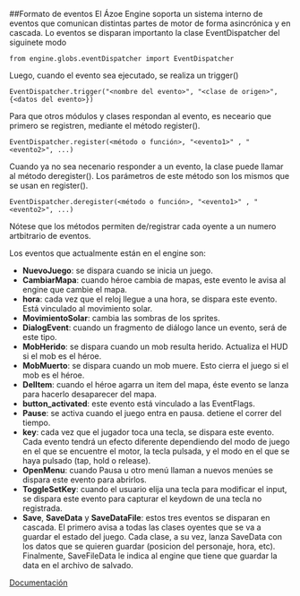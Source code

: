 ##Formato de eventos
El Ázoe Engine soporta un sistema interno de eventos que comunican distintas partes de motor de forma asincrónica y en cascada. Lo eventos se disparan importanto la clase EventDispatcher del siguinete modo
    
    from engine.globs.eventDispatcher import EventDispatcher

Luego, cuando el evento sea ejecutado, se realiza un trigger()
    
    EventDispatcher.trigger("<nombre del evento>", "<clase de origen>", {<datos del evento>})

Para que otros módulos y clases respondan al evento, es neceario que primero se registren, mediante el método register().
    
    EventDispatcher.register(<método o función>, "<evento1>" , "<evento2>", ...)

Cuando ya no sea necenario responder a un evento, la clase puede llamar al método deregister(). Los parámetros de este método son los mismos que se usan en register().

    EventDispatcher.deregister(<método o función>, "<evento1>" , "<evento2>", ...)

Nótese que los métodos permiten de/registrar cada oyente a un numero artbitrario de eventos.

Los eventos que actualmente están en el engine son:

- **NuevoJuego**: se dispara cuando se inicia un juego.
- **CambiarMapa**: cuando héroe cambia de mapas, este evento le avisa al engine que cambie el mapa.
- **hora**: cada vez que el reloj llegue a una hora, se dispara este evento. Está vinculado al movimiento solar.
- **MovimientoSolar**: cambia las sombras de los sprites.
- **DialogEvent**: cuando un fragmento de diálogo lance un evento, será de este tipo.
- **MobHerido**: se dispara cuando un mob resulta herido. Actualiza el HUD si el mob es el héroe.
- **MobMuerto**: se dispara cuando un mob muere. Esto cierra el juego si el mob es el héroe.
- **DelItem**: cuando el héroe agarra un item del mapa, éste evento se lanza para hacerlo desaparecer del mapa.
- **button_activated**: este evento está vinculado a las EventFlags.
- **Pause**: se activa cuando el juego entra en pausa. detiene el correr del tiempo.
- **key**: cada vez que el jugador toca una tecla, se dispara este evento. Cada evento tendrá un efecto diferente dependiendo del modo de juego en el que se encuentre el motor, la tecla pulsada, y el modo en el que se haya pulsado (tap, hold o release).
- **OpenMenu**: cuando Pausa u otro menú llaman a nuevos menúes se dispara este evento para abrirlos.
- **ToggleSetKey**: cuando el usuario elija una tecla para modificar el input, se dispara este evento para capturar el keydown de una tecla no registrada.
- **Save**, **SaveData** y **SaveDataFile**: estos tres eventos se disparan en cascada. El primero avisa a todas las clases oyentes que se va a guardar el estado del juego. Cada clase, a su vez, lanza SaveData con los datos que se quieren guardar (posicion del personaje, hora, etc). Finalmente, SaveFileData le indica al engine que tiene que guardar la data en el archivo de salvado.

[Documentación](main.md)